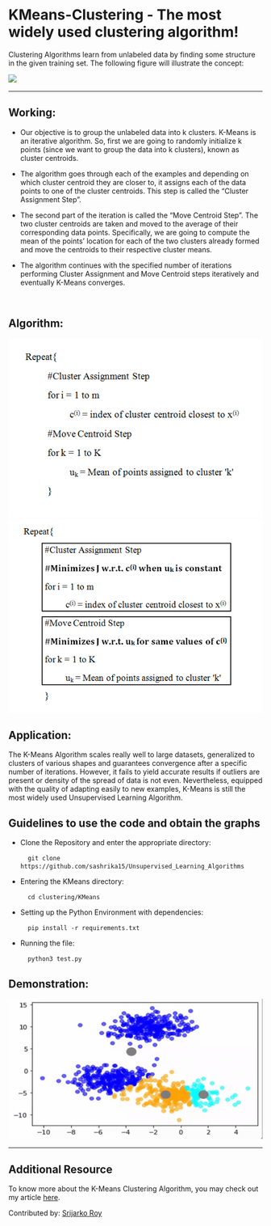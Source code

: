 # KMeans-Clustering - The most widely used clustering algorithm!

Clustering Algorithms learn from unlabeled data by finding some structure in the given training set. The following figure will illustrate the concept:

<img src="https://raw.githubusercontent.com/srijarkoroy/KMeans-Clustering-step-by-step/master/Media/km.png"> 
<hr>

## Working:
- Our objective is to group the unlabeled data into k clusters. K-Means is an iterative algorithm. So, first we are going to randomly initialize k points (since we want to group the data into k clusters), known as cluster centroids. 

- The algorithm goes through each of the examples and depending on which cluster centroid they are closer to, it assigns each of the data points to one of the cluster centroids. This step is called the “Cluster Assignment Step”.

- The second part of the iteration is called the “Move Centroid Step”. The two cluster centroids are taken and moved to the average of their corresponding data points. Specifically, we are going to compute the mean of the points’ location for each of the two clusters already formed and move the centroids to their respective cluster means.

- The algorithm continues with the specified number of iterations performing Cluster Assignment and Move Centroid steps iteratively and eventually K-Means converges.
<br>


## Algorithm:

<img src = "assets/algo.png"> <img src = "assets/costalgo.png">

## Application:
The K-Means Algorithm scales really well to large datasets, generalized to clusters of various shapes and guarantees convergence after a specific number of iterations. However, it fails to yield accurate results if outliers are present or density of the spread of data is not even. Nevertheless, equipped with the quality of adapting easily to new examples, K-Means is still the most widely used Unsupervised Learning Algorithm.
<br>

## Guidelines to use the code and obtain the graphs 
- Clone the Repository and enter the appropriate directory: 

        git clone https://github.com/sashrika15/Unsupervised_Learning_Algorithms

- Entering the KMeans directory: 

        cd clustering/KMeans
        
- Setting up the Python Environment with dependencies:

        pip install -r requirements.txt

- Running the file:

        python3 test.py
  


## Demonstration:
![](assets/Demonstration.gif)

<hr>

## Additional Resource
To know more about the K-Means Clustering Algorithm, you may check out my article <a href="https://medium.com/srm-mic/k-means-algorithm-dealing-with-unlabeled-data-747f37697d9?source=friends_link&sk=19469af001b606b65f7a096e015cc63e" target="_blank">here</a>.

Contributed by: <a href="https://github.com/srijarkoroy">Srijarko Roy</a>
